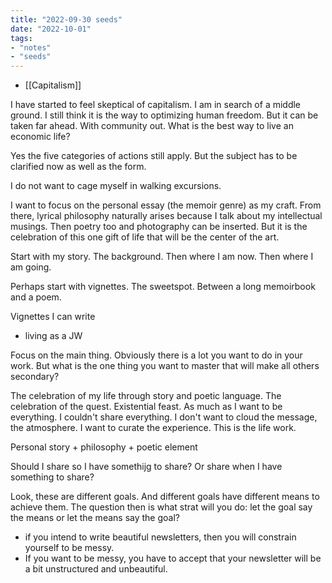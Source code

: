 ```yaml
---
title: "2022-09-30 seeds"
date: "2022-10-01"
tags:
- "notes"
- "seeds"
---
```


- [[Capitalism]]

I have started to feel skeptical of capitalism. I am in search of a middle ground. I still think it is the way to optimizing human freedom. But it can be taken far ahead. With community out. What is the best way to live an economic life?

Yes the five categories of actions still apply. But the subject has to be clarified now as well as the form.

I do not want to cage myself in walking excursions.

I want to focus on the personal essay (the memoir genre) as my craft. From there, lyrical philosophy naturally arises because I talk about my intellectual musings. Then poetry too and photography can be inserted. But it is the celebration of this one gift of life that will be the center of the art.

Start with my story. The background. Then where I am now. Then where I am going.

Perhaps start with vignettes. The sweetspot. Between a long memoirbook and a poem.

Vignettes I can write
- living as a JW

Focus on the main thing. Obviously there is a lot you want to do in your work. But what is the one thing you want to master that will make all others secondary?

The celebration of my life through story and poetic language. The celebration of the quest. Existential feast. As much as I want to be everything. I couldn't share everything. I don't want to cloud the message, the atmosphere. I want to curate the experience. This is the life work.

Personal story + philosophy + poetic element

Should I share so I have somethijg to share? Or share when I have something to share?

Look, these are different goals. And different goals have different means to achieve them. The question then is what strat will you do: let the goal say the means or let the means say the goal?

- if you intend to write beautiful newsletters, then you will constrain yourself to be messy.
- If you want to be messy, you have to accept that your newsletter will be a bit unstructured and unbeautiful.